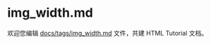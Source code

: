 img_width.md
===

欢迎您编辑 <a target="__blank" href="https://github.com/jaywcjlove/html-tutorial/blob/master/docs/tags/img_width.md">docs/tags/img_width.md</a> 文件，共建 HTML Tutorial 文档。